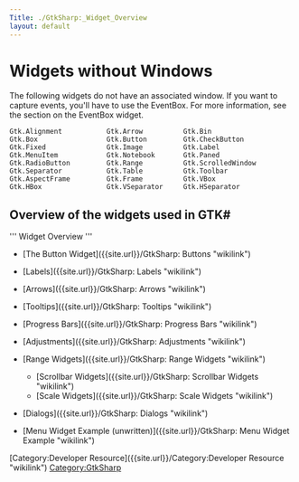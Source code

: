```yaml
---
Title: ./GtkSharp:_Widget_Overview
layout: default
---
```


Widgets without Windows
=======================

The following widgets do not have an associated window. If you want to
capture events, you'll have to use the EventBox. For more information,
see the section on the EventBox widget.

    Gtk.Alignment           Gtk.Arrow          Gtk.Bin
    Gtk.Box                 Gtk.Button         Gtk.CheckButton
    Gtk.Fixed               Gtk.Image          Gtk.Label
    Gtk.MenuItem            Gtk.Notebook       Gtk.Paned
    Gtk.RadioButton         Gtk.Range          Gtk.ScrolledWindow
    Gtk.Separator           Gtk.Table          Gtk.Toolbar
    Gtk.AspectFrame         Gtk.Frame          Gtk.VBox
    Gtk.HBox                Gtk.VSeparator     Gtk.HSeparator

Overview of the widgets used in GTK\#
-------------------------------------

''' Widget Overview '''

-   [The Button Widget]({{site.url}}/GtkSharp: Buttons "wikilink")
-   [Labels]({{site.url}}/GtkSharp: Labels "wikilink")
-   [Arrows]({{site.url}}/GtkSharp: Arrows "wikilink")
-   [Tooltips]({{site.url}}/GtkSharp: Tooltips "wikilink")
-   [Progress Bars]({{site.url}}/GtkSharp: Progress Bars "wikilink")
-   [Adjustments]({{site.url}}/GtkSharp: Adjustments "wikilink")
-   [Range Widgets]({{site.url}}/GtkSharp: Range Widgets "wikilink")
    -   [Scrollbar Widgets]({{site.url}}/GtkSharp: Scrollbar Widgets "wikilink")
    -   [Scale Widgets]({{site.url}}/GtkSharp: Scale Widgets "wikilink")

-   [Dialogs]({{site.url}}/GtkSharp: Dialogs "wikilink")

-   [Menu Widget Example
    (unwritten)]({{site.url}}/GtkSharp: Menu Widget Example "wikilink")

[Category:Developer Resource]({{site.url}}/Category:Developer Resource "wikilink")
<Category:GtkSharp>
